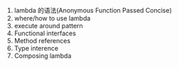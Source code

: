 1. lambda 的语法(Anonymous Function Passed Concise)
2. where/how to use lambda
3. execute around pattern
4. Functional interfaces
5. Method references
6. Type interence
7. Composing lambda


